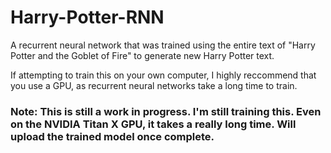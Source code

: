 # Harry-Potter-RNN
A recurrent neural network that was trained using the entire text of "Harry Potter and the Goblet of Fire" to generate new Harry Potter text.

If attempting to train this on your own computer, I highly reccommend that you use a GPU, as recurrent neural networks take a long time to train. 

### Note: This is still a work in progress. I'm still training this. Even on the NVIDIA Titan X GPU, it takes a really long time. Will upload the trained model once complete.
